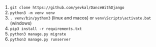 1. `git clone https://github.com/yevkal/DanceWithDjango`
2. `python3 -m venv venv`
3. `. venv/bin/python3` (linux and macos) or `venv\Scripts\activate.bat` (windows)
4. `pip3 install -r requirements.txt`
5. `python3 manage.py migrate`
6. `python3 manage.py runserver`
